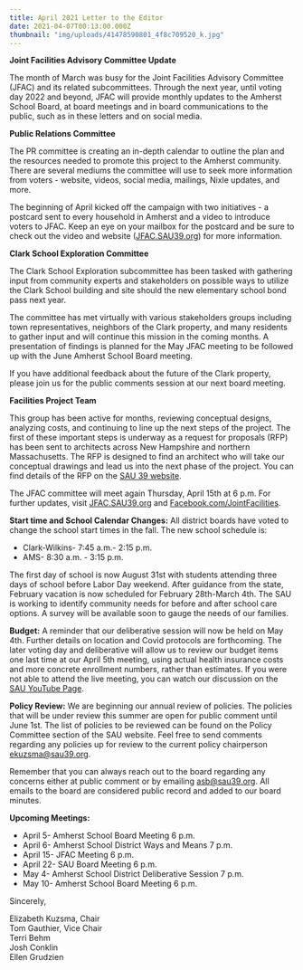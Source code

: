 ```yaml
---
title: April 2021 Letter to the Editor
date: 2021-04-07T00:13:00.000Z
thumbnail: "img/uploads/41478590801_4f8c709520_k.jpg"
---
```

**Joint Facilities Advisory Committee Update**

The month of March was busy for the Joint Facilities Advisory Committee (JFAC) and its related subcommittees. Through the next year, until voting day 2022 and beyond, JFAC will provide monthly updates to the Amherst School Board, at board meetings and in board communications to the public, such as in these letters and on social media.

**Public Relations Committee**

The PR committee is creating an in-depth calendar to outline the plan and the resources needed to promote this project to the Amherst community. There are several mediums the committee will use to seek more information from voters - website, videos, social media, mailings, Nixle updates, and more.

The beginning of April kicked off the campaign with two initiatives - a postcard sent to every household in Amherst and a video to introduce voters to JFAC. Keep an eye on your mailbox for the postcard and be sure to check out the video and website ([JFAC.SAU39.org](https://jfac.sau39.org/)) for more information.

**Clark School Exploration Committee**

The Clark School Exploration subcommittee has been tasked with gathering input from community experts and stakeholders on possible ways to utilize the Clark School building and site should the new elementary school bond pass next year.

The committee has met virtually with various stakeholders groups including town representatives, neighbors of the Clark property, and many residents to gather input and will continue this mission in the coming months. A presentation of findings is planned for the May JFAC meeting to be followed up with the June Amherst School Board meeting.

If you have additional feedback about the future of the Clark property, please join us for the public comments session at our next board meeting.

**Facilities Project Team**

This group has been active for months, reviewing conceptual designs, analyzing costs, and continuing to line up the next steps of the project. The first of these important steps is underway as a request for proposals (RFP) has been sent to architects across New Hampshire and northern Massachusetts. The RFP is designed to find an architect who will
take our conceptual drawings and lead us into the next phase of the project. You can find details of the RFP on the [SAU 39 website](https://www.sau39.org/Page/577).

The JFAC committee will meet again Thursday, April 15th at 6 p.m.
For further updates, visit [JFAC.SAU39.org](https://jfac.sau39.org/) and [Facebook.com/JointFacilities](https://facebook.com/JointFacilities).

**Start time and School Calendar Changes:** All district boards have voted to change the school start times in the fall. The new school schedule is:

* Clark-Wilkins- 7:45 a.m.- 2:15 p.m.
* AMS- 8:30 a.m. - 3:15 p.m.

The first day of school is now August 31st with students attending three days of school before Labor Day weekend. After guidance from the state, February vacation is now scheduled for February 28th-March 4th. The SAU is working to identify community needs for before and after school care options. A survey will be available soon to gauge the needs of our families.

**Budget:** A reminder that our deliberative session will now be held on May 4th. Further details on location and Covid protocols are forthcoming. The later voting day and deliberative will allow us to review our budget items one last time at our April 5th meeting, using actual health insurance costs and more concrete enrollment numbers, rather than estimates. If you were not able to attend the live meeting, you can watch our discussion on the [SAU YouTube Page](https://www.youtube.com/channel/UCI5AKcilHlhUtEJlGZENgMg).

**Policy Review:** We are beginning our annual review of policies. The policies that will be under review this summer are open for public comment until June 1st. The list of policies to be reviewed can be found on the Policy Committee section of the SAU website. Feel free to send comments regarding any policies up for review to the current policy chairperson
ekuzsma@sau39.org.

Remember that you can always reach out to the board regarding any concerns either at public comment or by emailing asb@sau39.org. All emails to the board are considered public record and added to our board minutes.

**Upcoming Meetings:**

* April 5- Amherst School Board Meeting 6 p.m.
* April 6- Amherst School District Ways and Means 7 p.m.
* April 15- JFAC Meeting 6 p.m.
* April 22- SAU Board Meeting 6 p.m.
* May 4- Amherst School District Deliberative Session 7 p.m.
* May 10- Amherst School Board Meeting 6 p.m.

Sincerely,

Elizabeth Kuzsma, Chair\
Tom Gauthier, Vice Chair\
Terri Behm\
Josh Conklin\
Ellen Grudzien
